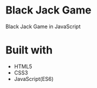 # Black Jack Game
 Black Jack Game in JavaScript
 
 # Built with
 <ul>
 <li>HTML5</li>
 <li>CSS3</li>
 <li>JavaScript(ES6)</li>
 </ul>
